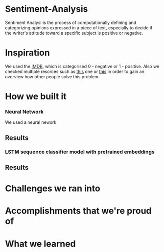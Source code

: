 # Sentiment-Analysis

Sentiment Analysi is the process of computationally defining and categorizing opinions expressed in a piece of text, especially to decide if the writer's attitude toward a specific subject  is positive or negative.

# Inspiration

We used the [IMDB](https://www.kaggle.com/columbine/imdb-dataset-sentiment-analysis-in-csv-format), which is categorised 0 - negative or 1 - positive. Also we checked multiple resorces such as [this](https://www.analyticsvidhya.com/blog/2020/03/pretrained-word-embeddings-nlp/) one or [this](https://medium.com/analytics-vidhya/sentiment-analysis-for-text-with-deep-learning-2f0a0c6472b5) in order to gain an overview how other people solve this problem.


# How we built it

### Neural Network

We used a neural nework


## Results



### LSTM sequence classifier model with pretrained embeddings 


## Results



# Challenges we ran into



# Accomplishments that we're proud of



# What we learned

